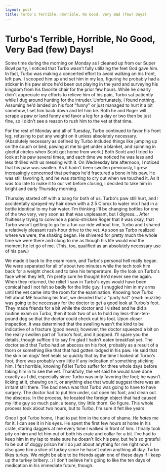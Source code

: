 ```yaml
---
layout: post
title: Turbo's Terrible, Horrible, No Good, Very Bad (few) Days!
---
```


Turbo's Terrible, Horrible, No Good, Very Bad (few) Days!
===================
Some time during the morning on Monday as I cleaned up from our Super Bowl party, I noticed that Turbo wasn't fully utilizing the feet God gave him.
In fact, Turbo was making a concerted effort to avoid walking on his front, left paw. I scooped him up and 
set him in my lap, figuring he probably had a sticker in his paw since he'd been out playing in the yard and surveying his kingdom from his favorite 
chair for the prior few hours. While he clearly didn't appreciate my efforts to relieve him of his pain, Turbo sat patiently while I dug around 
hunting for the intruder. Unfortunately, I found nothing. Assuming he'd landed on his foot "funny" or just managed to hurt it a bit somehow, I set 
him back down and let him be. Both he and Roger will scrape a paw or land funny and favor a leg for a day or two then be just fine, so I didn't 
see a reason to rush him to the vet at that time. 

For the rest of Monday and all of Tuesday, Turbo continued to favor his front leg, refusing to put any weight on it unless absolutely necessary. 
(Absolutely necessary as defined by Turbo included things like jumping up on the couch or bed, pawing at me to get under a blanket, and 
spinning in gleeful circles when Scott got home from work.) Both Scott and I tried to look at his paw several times, and each time we noticed 
he was less and less thrilled with us messing with it. On Wednesday late afternoon, I noticed that his paw was swollen. As it hadn't been 
swollen previously, I grew increasingly concerned that perhaps he'd fractured a bone in his paw. He was still favoring it, and he was starting 
to cry out when we touched it. As it was too late to make it to our vet before closing, I decided to take him in bright and early Thursday 
morning. 

Thursday started off with a bang for both of us. Turbo's paw still hurt, and I accidentally sprayed my hair down with a 2:5 Clorox to water mix 
I had in a bottle identical to my hair water. I'm thinking I'll be changing bottles for one of the two very, very soon as that was unpleasant, but I 
digress... After fruitlessly trying to convince a panic-stricken Roger that it was okay, that Turbo wasn't getting to go for a fun car ride without him, Turbo and I 
shared a relatively pleasant rush-hour drive to the vet. As soon as Turbo realized where we were, the shaking began. He shivered for pretty much the whole 
time we were there and clung to me as though his life would end the moment he let go of me. (This, too, qualified as an absolutely necessary use of his 
paw.) 

We made it back to the exam room, and Turbo's personal hell really began. We were separated for all of about two minutes while the tech took him back for 
a weight check and to take his temperature. By the look on Turbo's face when they left, I'm pretty sure he thought he'd never see me again. When they 
returned, the relief I saw in Turbo's eyes would have been comical had I not felt so badly for the little guy. I snuggled him in my arms until the 
vet came into the room for the examination. Knowing how Turbo felt about ME touching his foot, we decided that a "party hat" (read: muzzle) was going 
to be necessary for the doctor to get a good look at Turbo's foot. They made friends for a bit while the doctor and I visited and he did a routine 
exam on Turbo, then it took two of us to hold my less-than-ten-pound dog so that the doctor could check out his foot. Upon closer inspection, it was 
determined that the swelling wasn't the kind to be indicative of a fracture (good news); however, the doctor squeezed a bit on the really swollen part 
of Turbo's foot, and it popped. I'll spare you the details, though suffice it to say I'm glad I hadn't eaten breakfast yet. The doctor said that 
Turbo had an abscess on his foot, probably as a result of a thorn or something like that that had gotten lodged in his paw. He said that the skin on 
dogs' feet heals so quickly that by the time I looked at Turbo's foot, there was probably very little if any indication of something sticking him. 
I felt horrible, knowing I'd let Turbo suffer for three whole days before taking him in to see the vet. Thankfully, the vet said he would have done 
exactly as I did, especially since Turbo was only favoring the foot; he wasn't licking at it, chewing on it, or anything else that would suggest there
was an irritant still there. The bad news was that Turbo was going to have to have surgery. The doctor had to put him under, cut open his foot, and 
clean out the abscess. In the process, he located the foreign object that had caused my little guy so much pain: a teeny, tiny little thorn. Go figure. 
This whole process took about two hours, but to Turbo, I'm sure it felt like years. 

Once I got Turbo home, I had to put him in the cone of shame. He _hates_ me for it. I can see it in his eyes. He spent the first few hours at home 
in his crate, staring daggers at me every time I walked in front of him. I finally took pity on him and let him out of both his crate and collar for 
a bit. I've had to keep him in my lap to make sure he doesn't lick his paw, but he's so grateful to be out of doggy prison he'll do just about anything 
for me right now. I also gave him a slice of turkey since he hasn't eaten anything all day. Turbo likes turkey. We might be able to be friends again 
one of these days if I keep up the turkey bribery. :) I don't believe he's going to like the ten days of medication in his immediate future, though. 